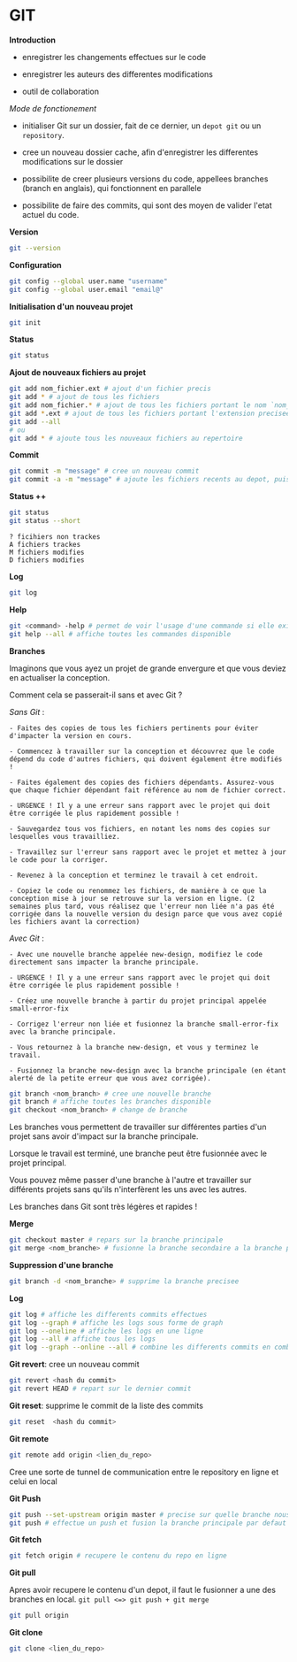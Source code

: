 # GIT

**Introduction**

- enregistrer les changements effectues sur le code

- enregistrer les auteurs des differentes modifications

- outil de collaboration

*Mode de fonctionement*

- initialiser Git sur un dossier, fait de ce dernier, un `depot git` ou un `repository`.

- cree un nouveau dossier cache, afin d'enregistrer les differentes modifications sur le dossier

- possibilite de creer plusieurs versions du code, appellees branches (branch en anglais), qui fonctionnent en parallele

- possibilite de faire des commits, qui sont des moyen de valider l'etat actuel du code.

**Version**

```sh
git --version
```

**Configuration**
```sh
git config --global user.name "username"
git config --global user.email "email@"
```

**Initialisation d'un nouveau projet**

```sh
git init
```

**Status**

```sh
git status
```

**Ajout de nouveaux fichiers au projet**

```sh
git add nom_fichier.ext # ajout d'un fichier precis
git add * # ajout de tous les fichiers
git add nom_fichier.* # ajout de tous les fichiers portant le nom `nom_fichier`, quelque soit l'extension
git add *.ext # ajout de tous les fichiers portant l'extension precisee
git add --all
# ou 
git add * # ajoute tous les nouveaux fichiers au repertoire 
```

**Commit**
```sh
git commit -m "message" # cree un nouveau commit
git commit -a -m "message" # ajoute les fichiers recents au depot, puis execute un nouveau commit
```

**Status ++**
```sh
git status
git status --short
```

```
? ficihiers non trackes
A fichiers trackes
M fichiers modifies
D fichiers modifies
```

**Log**

```sh
git log 
```

**Help**

```sh
git <command> -help # permet de voir l'usage d'une commande si elle existe
git help --all # affiche toutes les commandes disponible
```

**Branches**

Imaginons que vous ayez un projet de grande envergure et que vous deviez en actualiser la conception.

Comment cela se passerait-il sans et avec Git ?

*Sans Git* :

	- Faites des copies de tous les fichiers pertinents pour éviter d'impacter la version en cours.

	- Commencez à travailler sur la conception et découvrez que le code dépend du code d'autres fichiers, qui doivent également être modifiés !

	- Faites également des copies des fichiers dépendants. Assurez-vous que chaque fichier dépendant fait référence au nom de fichier correct.

	- URGENCE ! Il y a une erreur sans rapport avec le projet qui doit être corrigée le plus rapidement possible !

	- Sauvegardez tous vos fichiers, en notant les noms des copies sur lesquelles vous travailliez.
    
	- Travaillez sur l'erreur sans rapport avec le projet et mettez à jour le code pour la corriger.

	- Revenez à la conception et terminez le travail à cet endroit.

	- Copiez le code ou renommez les fichiers, de manière à ce que la conception mise à jour se retrouve sur la version en ligne. (2 semaines plus tard, vous réalisez que l'erreur non liée n'a pas été corrigée dans la nouvelle version du design parce que vous avez copié les fichiers avant la correction)

*Avec Git* :

    - Avec une nouvelle branche appelée new-design, modifiez le code directement sans impacter la branche principale.

	- URGENCE ! Il y a une erreur sans rapport avec le projet qui doit être corrigée le plus rapidement possible !
    
	- Créez une nouvelle branche à partir du projet principal appelée small-error-fix
    
	- Corrigez l'erreur non liée et fusionnez la branche small-error-fix avec la branche principale.
    
	- Vous retournez à la branche new-design, et vous y terminez le travail.

	- Fusionnez la branche new-design avec la branche principale (en étant alerté de la petite erreur que vous avez corrigée).

```sh
git branch <nom_branch> # cree une nouvelle branche
git branch # affiche toutes les branches disponible
git checkout <nom_branch> # change de branche
```

Les branches vous permettent de travailler sur différentes parties d'un projet sans avoir d'impact sur la branche principale.

Lorsque le travail est terminé, une branche peut être fusionnée avec le projet principal.

Vous pouvez même passer d'une branche à l'autre et travailler sur différents projets sans qu'ils n'interfèrent les uns avec les autres.

Les branches dans Git sont très légères et rapides !

**Merge**

```sh
git checkout master # repars sur la branche principale
git merge <nom_branche> # fusionne la branche secondaire a la branche principale
```

**Suppression d'une branche**

```sh
git branch -d <nom_branche> # supprime la branche precisee
```

**Log**

```sh
git log # affiche les differents commits effectues
git log --graph # affiche les logs sous forme de graph
git log --oneline # affiche les logs en une ligne
git log --all # affiche tous les logs
git log --graph --online --all # combine les differents commits en combinant les options precendentes
```

**Git revert**: cree un nouveau commit
```sh
git revert <hash du commit>
git revert HEAD # repart sur le dernier commit
```

**Git reset**: supprime le commit de la liste des commits
```sh
git reset  <hash du commit>
```


**Git remote**
```sh
git remote add origin <lien_du_repo>
```

Cree une sorte de tunnel de communication entre le repository en ligne et celui en local

**Git Push**
```sh
git push --set-upstream origin master # precise sur quelle branche nous souhaitons faire les interactions
git push # effectue un push et fusion la branche principale par defaut en ligne a la branche definie en local

```

**Git fetch**
```sh
git fetch origin # recupere le contenu du repo en ligne
```

**Git pull**

Apres avoir recupere le contenu d'un depot, il faut le fusionner a une des branches en local.
`git pull <=> git push + git merge`
```sh
git pull origin
```

**Git clone**
```sh
git clone <lien_du_repo>
```